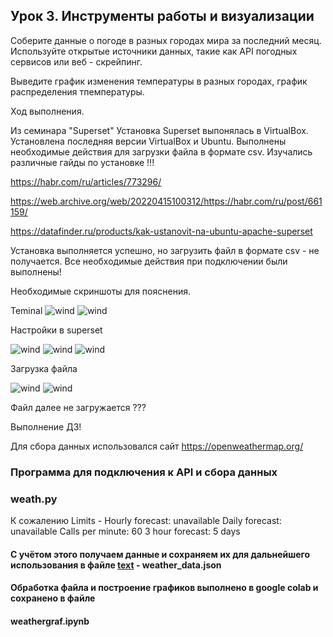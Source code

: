 ## Урок 3. Инструменты работы и визуализации
Соберите данные о погоде в разных городах мира за последний месяц.
Используйте открытые источники данных, такие как АPI погодных сервисов
или веб - скрейпинг.

Выведите график изменения температуры в разных городах,
график распределения тпемпературы.

Ход выполнения.

Из семинара "Superset"
Установка Superset выпонялась в VirtualBox.
Установлена последняя версии VirtualBox и Ubuntu.
Выполнены необходимые действия для загрузки файла 
в формате csv. 
Изучались различные гайды по установке !!!

https://habr.com/ru/articles/773296/

https://web.archive.org/web/20220415100312/https://habr.com/ru/post/661159/

https://datafinder.ru/products/kak-ustanovit-na-ubuntu-apache-superset

Установка выполняется успешно, но загрузить файл в формате csv - не получается.
Все необходимые действия при подключении были выполнены!

Необходимые скриншоты для пояснения.

Teminal
<image src="img/Terminal.png" alt="wind">
<image src="img/Логи.png" alt="wind">

Настройки в superset

<image src="img/Настройки.png" alt="wind">
<image src="img/Настройки2.png" alt="wind">
<image src="img/Настройки3!.png" alt="wind">

Загрузка файла

<image src="img/Загрузка файла.png" alt="wind">
<image src="img/Загрузка2.png" alt="wind">

Файл далее не загружается ???

Выполнение ДЗ!

Для сбора данных использовался сайт 
https://openweathermap.org/

### Программа для подключения к API и сбора данных 
### weath.py

К сожалению Limits - Hourly forecast: unavailable
Daily forecast: unavailable
Calls per minute: 60
3 hour forecast: 5 days

#### С учётом этого получаем данные и сохраняем их для дальнейшего использования в файле [text](weather_data.json) - weather_data.json

#### Обработка файла и построение графиков выполнено в google colab и сохранено в файле 
#### weathergraf.ipynb

